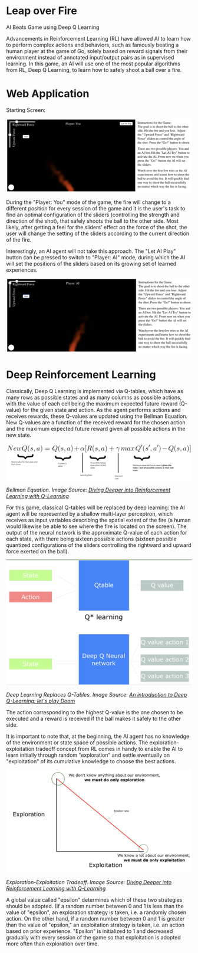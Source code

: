 Leap over Fire
=========================

AI Beats Game using Deep Q Learning

Advancements in Reinforcement Learning (RL) have allowed AI to learn how to perform complex actions and behaviors, such as famously beating a human player at the game of Go, solely based on reward signals from their environment instead of annotated input/output pairs as in supervised learning. In this game, an AI will use one of the most popular algorithms from RL, Deep Q Learning, to learn how to safely shoot a ball over a fire. 

Web Application
=========================

Starting Screen:

![humanplayer](https://github.com/cchinchristopherj/Leap-over-Fire/blob/master/Images/humanplayer.png)

During the "Player: You" mode of the game, the fire will change to a different position for every session of the game and it is the user's task to find an optimal configuration of the sliders (controlling the strength and direction of the shot), that safely shoots the ball to the other side. Most likely, after getting a feel for the sliders' effect on the force of the shot, the user will change the setting of the sliders according to the current direction of the fire. 

Interestingly, an AI agent will not take this approach. The "Let AI Play" button can be pressed to switch to "Player: AI" mode, during which the AI will set the positions of the sliders based on its growing set of learned experiences.

![aiplayer](https://github.com/cchinchristopherj/Leap-over-Fire/blob/master/Images/aiplayer.png)

Deep Reinforcement Learning
=========================

Classically, Deep Q Learning is implemented via Q-tables, which have as many rows as possible states and as many columns as possible actions, with the value of each cell being the maximum expected future reward (Q-value) for the given state and action. As the agent performs actions and receives rewards, these Q-values are updated using the Bellman Equation. New Q-values are a function of the received reward for the chosen action and the maximum expected future reward given all possible actions in the new state. 

![bellmanequation](https://github.com/cchinchristopherj/Leap-over-Fire/blob/master/bellmanequation.png)

*Bellman Equation. Image Source: [Diving Deeper into Reinforcement Learning with Q-Learning](https://medium.freecodecamp.org/diving-deeper-into-reinforcement-learning-with-q-learning-c18d0db58efe)*
    
For this game, classical Q-tables will be replaced by deep learning: the AI agent will be represented by a shallow multi-layer perceptron, which receives as input variables describing the spatial extent of the fire (a human would likewise be able to see where the fire is located on the screen). The output of the neural network is the approximate Q-value of each action for each state, with there being sixteen possible actions (sixteen possible quantized configurations of the sliders controlling the rightward and upward force exerted on the ball). 

![deeplearning_qvalues](https://github.com/cchinchristopherj/Leap-over-Fire/blob/master/deeplearning_qvalues.png)

*Deep Learning Replaces Q-Tables. Image Source: [An introduction to Deep Q-Learning: let's play Doom](https://medium.freecodecamp.org/an-introduction-to-deep-q-learning-lets-play-doom-54d02d8017d8)*

The action corresponding to the highest Q-value is the one chosen to be executed and a reward is received if the ball makes it safely to the other side. 

It is important to note that, at the beginning, the AI agent has no knowledge of the environment or state space of possible actions. The exploration-exploitation tradeoff concept from RL comes in handy to enable the AI to learn initially through random "exploration" and settle eventually on "exploitation" of its cumulative knowledge to choose the best actions. 

![exploration_exploitation](https://github.com/cchinchristopherj/Leap-over-Fire/blob/master/exploration_exploitation.png)

*Exploration-Exploitation Tradeoff. Image Source: [Diving Deeper into Reinforcement Learning with Q-Learning](https://medium.freecodecamp.org/diving-deeper-into-reinforcement-learning-with-q-learning-c18d0db58efe)*

A global value called "epsilon" determines which of these two strategies should be adopted. (If a random number between 0 and 1 is less than the value of "epsilon", an exploration strategy is taken, i.e. a randomly chosen action. On the other hand, if a random number between 0 and 1 is greater than the value of "epsilon," an exploitation strategy is taken, i.e. an action based on prior experience. "Epsilon" is initialized to 1 and decreased gradually with every session of the game so that exploitation is adopted more often than exploration over time.
